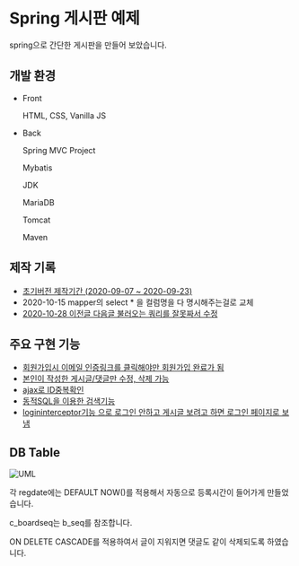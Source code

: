 # Spring 게시판 예제 

spring으로 간단한 게시판을 만들어 보았습니다.

## 개발 환경

- Front

  HTML, CSS, Vanilla JS

- Back

  Spring MVC Project

  Mybatis

  JDK

  MariaDB

  Tomcat

  Maven

## 제작 기록

- [초기버전 제작기간 (2020-09-07 ~ 2020-09-23)](/Diary/initsetting.md)
- 2020-10-15 mapper의 select * 을 컬럼명을 다 명시해주는걸로 교체
- [2020-10-28 이전글 다음글 불러오는 쿼리를 잘못짜서 수정](/Diary/fixSQLQuery.md)

## 주요 구현 기능

- [회원가입시 이메일 인증링크를 클릭해야만 회원가입 완료가 됨](/Diary/functions/emailCheck.md)
- [본인이 작성한 게시글/댓글만 수정, 삭제 가능](/Diary/functions/modifyAndDelete.md)
- [ajax로 ID중복확인](/Diary/functions/idDoubleCheck.md)
- [동적SQL을 이용한 검색기능](/Diary/functions/dynamicSQL.md)
- [logininterceptor기능 으로 로그인 안하고 게시글 보려고 하면 로그인 페이지로 보냄](/Diary/functions/loginInterceptor.md)

## DB Table

![UML](https://user-images.githubusercontent.com/47135267/97111652-69b9a380-1723-11eb-8f45-fda8b6125977.png)



각 regdate에는 DEFAULT NOW()를 적용해서 자동으로 등록시간이 들어가게 만들었습니다.

c_boardseq는 b_seq를 참조합니다.

ON DELETE CASCADE를 적용하여서 글이 지워지면 댓글도 같이 삭제되도록 하였습니다.

